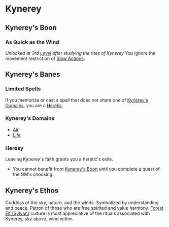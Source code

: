 # Kynerey

## Kynerey's Boon

### As Quick as the Wind

*Unlocked at 3rd [Level](../../../Player%20Characters/Derived%20Statistics/Level.md) after studying the rites of Kynerey*
You ignore the movement restriction of [Slow Actions](../../../Game%20Procedures/Core%20Procedures/Action.md#Slow%20Action).

## Kynerey's Banes

### Limited Spells

If you memorize or cast a spell that does not share one of [Kynerey's Domains](#Kynerey's%20Domains), you are a [Heretic](#Heresy).

### Kynerey's Domains

- [Air](../../Spells/Spell%20Domains/Air.md)
- [Life](../../Spells/Spell%20Domains/Life.md)

### Heresy

Leaving Kynerey's faith grants you a heretic's exile.

- You cannot benefit from [Kynerey's Boon](#Kynerey's%20Boon) until you complete a quest of the GM's choosing.

## Kynerey's Ethos

Goddess of the sky, nature, and the winds. Symbolized by understanding and peace. Patron of those who are free spirited and value harmony. [Forest Elf (Sylvan)](../../../Player%20Characters/Ancenstries/Elf.md#Forest%20Elf%20(Sylvan)) culture is most appreciative of the rituals associated with Kynerey, sky above, wind within.
